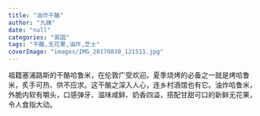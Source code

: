 ```yaml
---
title: "油炸干酪"
author: "九姨"
date: "null"
categories: "英国"
tags: "干酪,无花果,油炸,芝士"
coverImage: "images/IMG_20170830_121511.jpg"
---
```


祖籍塞浦路斯的干酪哈鲁米，在伦敦广受欢迎。夏季烧烤的必备之一就是烤哈鲁米，炙手可热、供不应求。这干酪之深入人心，连乡村酒馆也有它。油炸哈鲁米，外脆内软有嚼头，口感弹牙、滋味咸鲜、奶香四溢，搭配甘甜可口的新鲜无花果，令人食指大动。
